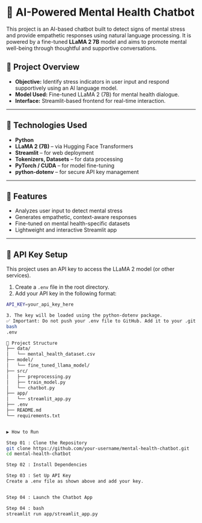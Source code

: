 # 🧠 AI-Powered Mental Health Chatbot

This project is an AI-based chatbot built to detect signs of mental stress and provide empathetic responses using natural language processing. It is powered by a fine-tuned **LLaMA 2 7B** model and aims to promote mental well-being through thoughtful and supportive conversations.

## 🌟 Project Overview

- **Objective:** Identify stress indicators in user input and respond supportively using an AI language model.
- **Model Used:** Fine-tuned LLaMA 2 (7B) for mental health dialogue.
- **Interface:** Streamlit-based frontend for real-time interaction.

---

## 🔧 Technologies Used

- **Python**
- **LLaMA 2 (7B)** – via Hugging Face Transformers
- **Streamlit** – for web deployment
- **Tokenizers, Datasets** – for data processing
- **PyTorch / CUDA** – for model fine-tuning
- **python-dotenv** – for secure API key management

---

## 🚀 Features

- Analyzes user input to detect mental stress
- Generates empathetic, context-aware responses
- Fine-tuned on mental health-specific datasets
- Lightweight and interactive Streamlit app

---

## 🔑 API Key Setup

This project uses an API key to access the LLaMA 2 model (or other services).

1. Create a `.env` file in the root directory.
2. Add your API key in the following format:

```bash
API_KEY=your_api_key_here

3. The key will be loaded using the python-dotenv package.
✅ Important: Do not push your .env file to GitHub. Add it to your .gitignore file like this:
bash
.env

📂 Project Structure
├── data/
│   └── mental_health_dataset.csv
├── model/
│   └── fine_tuned_llama_model/
├── src/
│   ├── preprocessing.py
│   ├── train_model.py
│   └── chatbot.py
├── app/
│   └── streamlit_app.py
├── .env
├── README.md
└── requirements.txt


▶️ How to Run

Step 01 : Clone the Repository
git clone https://github.com/your-username/mental-health-chatbot.git
cd mental-health-chatbot

Step 02 : Install Dependencies

Step 03 : Set Up API Key
Create a .env file as shown above and add your key.


Step 04 : Launch the Chatbot App

Step 04 : bash
streamlit run app/streamlit_app.py


